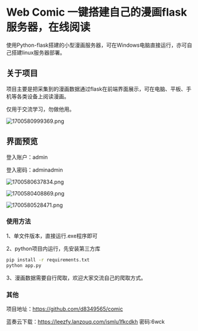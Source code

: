 # Web Comic 一键搭建自己的漫画flask服务器，在线阅读

使用Python-flask搭建的小型漫画服务器，可在Windows电脑直接运行，亦可自己搭建linux服务器部署。

## 关于项目

项目主要是把采集到的漫画数据通过flask在前端界面展示，可在电脑、平板、手机等各类设备上阅读漫画。

仅用于交流学习，勿做他用。

![1700580999369.png](http://ldzfy.cn/i/2023/11/21/655cce70103ca.png)

## 界面预览

登入账户：admin

登入密码：adminadmin

![1700580637834.png](http://ldzfy.cn/i/2023/11/21/655ccd06b9516.png)

![1700580408869.png](http://ldzfy.cn/i/2023/11/21/655ccc221aaf1.png)



![1700580528471.png](http://ldzfy.cn/i/2023/11/21/655ccc9a50275.png)

### 使用方法

1、单文件版本，直接运行.exe程序即可

2、python项目内运行，先安装第三方库

```bash
pip install -r requirements.txt
python app.py
```

3、漫画数据需要自行爬取，欢迎大家交流自己的爬取方式。

### 其他

项目地址：https://github.com/d8349565/comic

蓝奏云下载：https://leezfy.lanzouq.com/ismlu1fkcdkh 密码:6wck